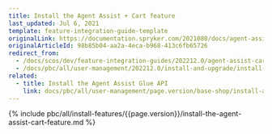 ```yaml
---
title: Install the Agent Assist + Cart feature
last_updated: Jul 6, 2021
template: feature-integration-guide-template
originalLink: https://documentation.spryker.com/2021080/docs/agent-assist-cart-feature-integration
originalArticleId: 98b85b04-aa2a-4eca-b968-413c6fb65726
redirect_from:
  - /docs/scos/dev/feature-integration-guides/202212.0/agent-assist-cart-feature-integration.html
  - /docs/pbc/all/user-management/202212.0/install-and-upgrade/install-the-agent-assist-cart-feature.html
related:
  - title: Install the Agent Assist Glue API
    link: docs/pbc/all/user-management/page.version/base-shop/install-and-upgrade/install-the-agent-assist-glue-api.html
---
```


{% include pbc/all/install-features/{{page.version}}/install-the-agent-assist-cart-feature.md %} <!-- To edit, see /_includes/pbc/all/install-features/202212.0/install-the-agent-assist-cart-feature.md -->
